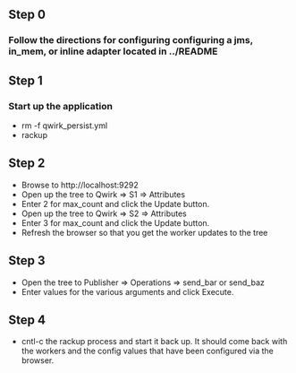 ## Step 0
### Follow the directions for configuring configuring a jms, in_mem, or inline adapter located in ../README

## Step 1
### Start up the application
* rm -f qwirk\_persist.yml
* rackup

## Step 2
* Browse to http://localhost:9292
* Open up the tree to Qwirk => S1 => Attributes
* Enter 2 for max_count and click the Update button.
* Open up the tree to Qwirk => S2 => Attributes
* Enter 3 for max_count and click the Update button.
* Refresh the browser so that you get the worker updates to the tree

## Step 3
* Open the tree to Publisher => Operations => send\_bar or send\_baz
* Enter values for the various arguments and click Execute.

## Step 4
* cntl-c the rackup process and start it back up.  It should come back with
  the workers and the config values that have been configured via the browser.

